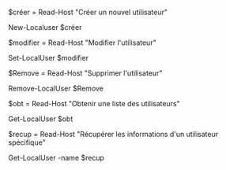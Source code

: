 $créer = Read-Host "Créer un nouvel utilisateur"

New-Localuser $créer


$modifier = Read-Host "Modifier l'utilisateur"

Set-LocalUser $modifier


$Remove = Read-Host "Supprimer l'utilisateur"

Remove-LocalUser $Remove


$obt = Read-Host "Obtenir une liste des utilisateurs"

Get-LocalUser $obt


$recup = Read-Host "Récupérer les informations d'un utilisateur spécifique"

Get-LocalUser -name $recup
